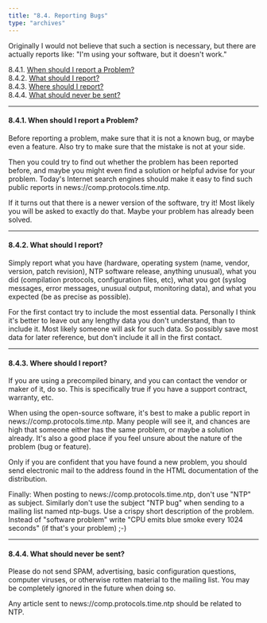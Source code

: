 ```yaml
---
title: "8.4. Reporting Bugs"
type: "archives"
---
```


Originally I would not believe that such a section is necessary, but there are actually reports like: "I'm using your software, but it doesn't work."

8.4.1. [When should I report a Problem?](#when-should-i-report-a-problem)  
8.4.2. [What should I report?](#what-should-i-report)  
8.4.3. [Where should I report?](#where-should-i-report)  
8.4.4. [What should never be sent?](#what-should-never-be-sent)  

* * *

#### 8.4.1. When should I report a Problem?

Before reporting a problem, make sure that it is not a known bug, or maybe even a feature. Also try to make sure that the mistake is not at your side.

Then you could try to find out whether the problem has been reported before, and maybe you might even find a solution or helpful advise for your problem. Today's Internet search engines should make it easy to find such public reports in news://comp.protocols.time.ntp.

If it turns out that there is a newer version of the software, try it! Most likely you will be asked to exactly do that. Maybe your problem has already been solved.

* * *

#### 8.4.2. What should I report?

Simply report what you have (hardware, operating system (name, vendor, version, patch revision), NTP software release, anything unusual), what you did (compilation protocols, configuration files, etc), what you got (syslog messages, error messages, unusual output, monitoring data), and what you expected (be as precise as possible).

For the first contact try to include the most essential data. Personally I think it's better to leave out any lengthy data you don't understand, than to include it. Most likely someone will ask for such data. So possibly save most data for later reference, but don't include it all in the first contact.

* * *

#### 8.4.3. Where should I report?

If you are using a precompiled binary, and you can contact the vendor or maker of it, do so. This is specifically true if you have a support contract, warranty, etc.

When using the open-source software, it's best to make a public report in news://comp.protocols.time.ntp. Many people will see it, and chances are high that someone either has the same problem, or maybe a solution already. It's also a good place if you feel unsure about the nature of the problem (bug or feature).

Only if you are confident that you have found a new problem, you should send electronic mail to the address found in the HTML documentation of the distribution.

Finally: When posting to news://comp.protocols.time.ntp, don't use "NTP" as subject. Similarly don't use the subject "NTP bug" when sending to a mailing list named ntp-bugs. Use a crispy short description of the problem. Instead of "software problem" write "CPU emits blue smoke every 1024 seconds" (if that's your problem) ;-)

* * *

#### 8.4.4. What should never be sent?

Please do not send SPAM, advertising, basic configuration questions, computer viruses, or otherwise rotten material to the mailing list. You may be completely ignored in the future when doing so.

Any article sent to news://comp.protocols.time.ntp should be related to NTP.